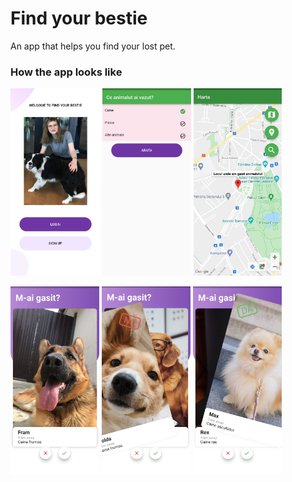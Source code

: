 # Find your bestie

An app that helps you find your lost pet.

### How the app looks like
<p float="left">
    <img alt="drawing" src="/assets/images/readme_welcome.jpeg" height="300"/>
    <img alt="drawing" src="/assets/images/readme_vazut.jpeg" height="300"/>  
    <img alt="drawing" src="/assets/images/readme_harta.jpeg" height="300"/>
</p>

<p float="left">
    <img alt="drawing" src="/assets/images/readme_tinder.jpeg" height="300"/>
    <img alt="drawing" src="/assets/images/readme_tinder_nu.jpeg" height="300"/>
    <img alt="drawing" src="/assets/images/readme_tinder_da.jpeg" height="300"/>
</p>